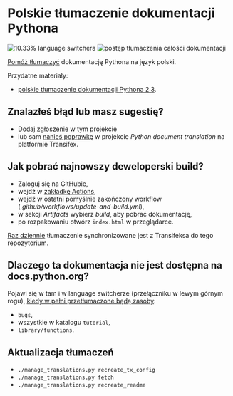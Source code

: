 Polskie tłumaczenie dokumentacji Pythona
========================================
![10.33% language switchera](https://img.shields.io/badge/language_switcher-10.33%25-0.svg)
![postęp tłumaczenia całości dokumentacji](https://img.shields.io/badge/dynamic/json.svg?label=całość&query=$.pl&url=http://gce.zhsj.me/python/newest)

[Pomóż tłumaczyć](https://www.transifex.com/python-doc/python-newest/)
dokumentację Pythona na język polski.

Przydatne materiały:
* [polskie tłumaczenie dokumentacji Pythona 2.3](https://pl.python.org/docs/).

Znalazłeś błąd lub masz sugestię?
---------------------------------
* [Dodaj zgłoszenie](https://github.com/m-aciek/python-docs-pl/issues) w tym projekcie
* lub sam [nanieś poprawkę](https://www.transifex.com/python-doc/python-newest/)
  w projekcie *Python document translation* na platformie Transifex.

Jak pobrać najnowszy deweloperski build?
----------------------------------------
* Zaloguj się na GitHubie,
* wejdź w [zakładkę Actions](https://github.com/m-aciek/python-docs-pl/actions),
* wejdź w ostatni pomyślnie zakończony workflow (*.github/workflows/update-and-build.yml*),
* w sekcji *Artifacts* wybierz *build*, aby pobrać dokumentację,
* po rozpakowaniu otwórz `index.html` w przeglądarce.

[Raz dziennie](https://github.com/m-aciek/python-docs-pl/blob/3.8/.github/workflows/update-and-build.yml#L3)
tłumaczenie synchronizowane jest z Transifeksa do tego repozytorium.
 
Dlaczego ta dokumentacja nie jest dostępna na docs.python.org?
--------------------------------------------------------------
Pojawi się w tam i w language switcherze (przełączniku w lewym górnym rogu),
[kiedy w pełni przetłumaczone będą zasoby](https://www.python.org/dev/peps/pep-0545/#add-translation-to-the-language-switcher):
* `bugs`,
* wszystkie w katalogu `tutorial`,
* `library/functions`.
 
Aktualizacja tłumaczeń
----------------------
* `./manage_translations.py recreate_tx_config`
* `./manage_translations.py fetch`
* `./manage_translations.py recreate_readme`
